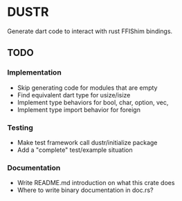 # DUSTR

Generate dart code to interact with rust FFIShim bindings.

## TODO

### Implementation

 - Skip generating code for modules that are empty
 - Find equivalent dart type for usize/isize
 - Implement type behaviors for bool, char, option, vec, 
 - Implement type import behavior for foreign

### Testing

 - Make test framework call dustr/initialize package
 - Add a "complete" test/example situation

### Documentation

 - Write README.md introduction on what this crate does
 - Where to write binary documentation in doc.rs?
